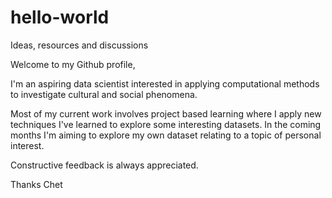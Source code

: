 # hello-world
Ideas, resources and discussions

Welcome to my Github profile,

I'm an aspiring data scientist interested in applying computational methods to investigate cultural and social phenomena. 

Most of my current work involves project based learning where I apply new techniques I've learned to explore some interesting datasets. In the coming months I'm aiming to explore my own dataset relating to a topic of personal interest.  

Constructive feedback is always appreciated.

Thanks
Chet
